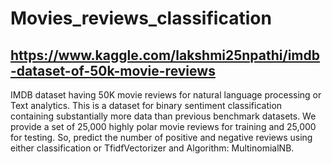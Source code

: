 # Movies_reviews_classification

## https://www.kaggle.com/lakshmi25npathi/imdb-dataset-of-50k-movie-reviews

IMDB dataset having 50K movie reviews for natural language processing or Text analytics.
This is a dataset for binary sentiment classification containing substantially more data than previous benchmark datasets. We provide a set of 25,000 highly polar movie reviews for training and 25,000 for testing. So, predict the number of positive and negative reviews using either classification or TfidfVectorizer and Algorithm: MultinomialNB.
